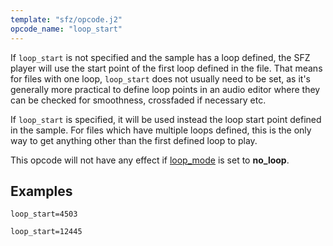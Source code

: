 ```yaml
---
template: "sfz/opcode.j2"
opcode_name: "loop_start"
---
```

If `loop_start` is not specified and the sample has a loop defined, the SFZ player
will use the start point of the first loop defined in the file. That means for
files with one loop, `loop_start` does not usually need to be set, as it's generally
more practical to define loop points in an audio editor where they can be checked
for smoothness, crossfaded if necessary etc.

If `loop_start` is specified, it will be used instead the loop start point defined
in the sample. For files which have multiple loops defined, this is the only way
to get anything other than the first defined loop to play.

This opcode will not have any effect if [loop_mode] is set to **no_loop**.

## Examples

```sfz
loop_start=4503

loop_start=12445
```


[loop_mode]: loop_mode.md
